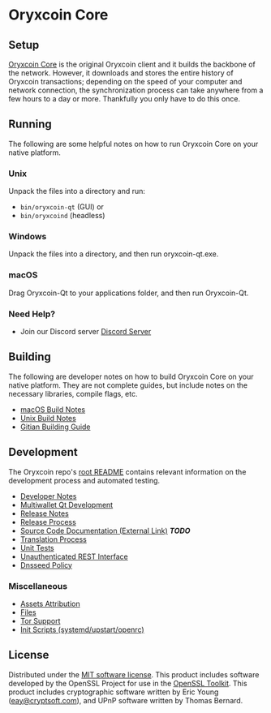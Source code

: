 Oryxcoin Core
==================

Setup
---------------------
[Oryxcoin Core](http://savebitcoin.io) is the original Oryxcoin client and it builds the backbone of the network. However, it downloads and stores the entire history of Oryxcoin transactions; depending on the speed of your computer and network connection, the synchronization process can take anywhere from a few hours to a day or more. Thankfully you only have to do this once.

Running
---------------------
The following are some helpful notes on how to run Oryxcoin Core on your native platform.

### Unix

Unpack the files into a directory and run:

- `bin/oryxcoin-qt` (GUI) or
- `bin/oryxcoind` (headless)

### Windows

Unpack the files into a directory, and then run oryxcoin-qt.exe.

### macOS

Drag Oryxcoin-Qt to your applications folder, and then run Oryxcoin-Qt.

### Need Help?

* Join our Discord server [Discord Server](https://discord.savebitcoin.io)

Building
---------------------
The following are developer notes on how to build Oryxcoin Core on your native platform. They are not complete guides, but include notes on the necessary libraries, compile flags, etc.

- [macOS Build Notes](build-osx.md)
- [Unix Build Notes](build-unix.md)
- [Gitian Building Guide](gitian-building.md)

Development
---------------------
The Oryxcoin repo's [root README](https://github.com/oryxcoin/oryxcoin/blob/master/README.md) contains relevant information on the development process and automated testing.

- [Developer Notes](developer-notes.md)
- [Multiwallet Qt Development](multiwallet-qt.md)
- [Release Notes](release-notes.md)
- [Release Process](release-process.md)
- [Source Code Documentation (External Link)](https://dev.visucore.com/bitcoin/doxygen/) ***TODO***
- [Translation Process](translation_process.md)
- [Unit Tests](unit-tests.md)
- [Unauthenticated REST Interface](REST-interface.md)
- [Dnsseed Policy](dnsseed-policy.md)

### Miscellaneous
- [Assets Attribution](assets-attribution.md)
- [Files](files.md)
- [Tor Support](tor.md)
- [Init Scripts (systemd/upstart/openrc)](init.md)

License
---------------------
Distributed under the [MIT software license](/COPYING).
This product includes software developed by the OpenSSL Project for use in the [OpenSSL Toolkit](https://www.openssl.org/). This product includes
cryptographic software written by Eric Young ([eay@cryptsoft.com](mailto:eay@cryptsoft.com)), and UPnP software written by Thomas Bernard.
